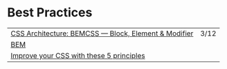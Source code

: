 # Best Practices

|  |  |
| :--- | :--- |
| [CSS Architecture: BEMCSS — Block, Element & Modifier](https://medium.com/@mjtweaver/css-architecture-bemcss-block-element-modifier-e642bd0f4218) | 3/12 |
| [BEM](http://getbem.com/) |  |
| [Improve your CSS with these 5 principles](https://dev.to/prototyp/improve-your-css-with-these-5-principles-35jd) |  |

